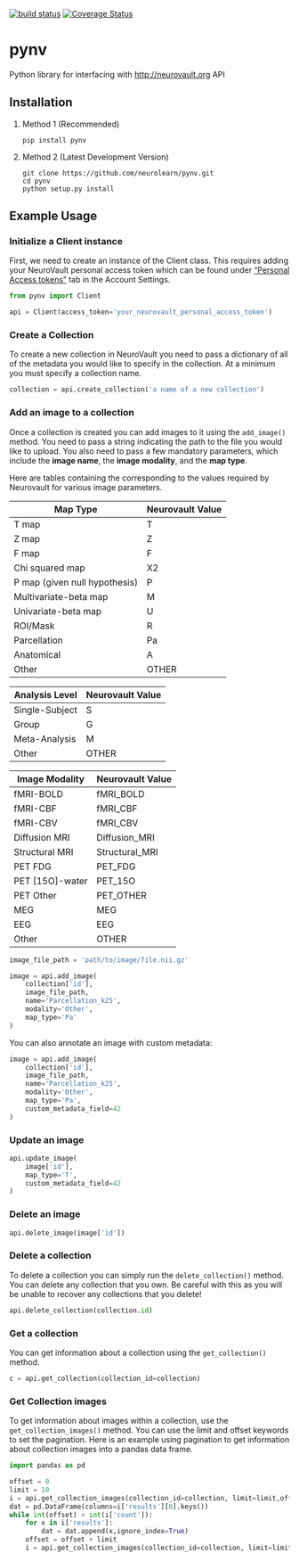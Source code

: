 [![build status](https://api.travis-ci.org/neurolearn/pyneurovault_upload.svg?branch=master)](https://travis-ci.org/neurolearn/pyneurovault_upload)
[![Coverage Status](https://coveralls.io/repos/github/neurolearn/pyneurovault_upload/badge.svg?branch=master&1)](https://coveralls.io/github/neurolearn/pyneurovault_upload?branch=master)

# pynv
Python library for interfacing with http://neurovault.org API


## Installation

1. Method 1 (Recommended)
    ```
    pip install pynv
    ```
 
2. Method 2 (Latest Development Version)
    ```
    git clone https://github.com/neurolearn/pynv.git
    cd pynv
    python setup.py install
    ```

## Example Usage

### Initialize a Client instance

First, we need to create an instance of the Client class. This requires adding your NeuroVault personal access token which can be found under [“Personal Access tokens”](http://neurovault.org/accounts/tokens/) tab in the Account Settings.

```python
from pynv import Client

api = Client(access_token='your_neurovault_personal_access_token')
```

### Create a Collection

To create a new collection in NeuroVault you need to pass a dictionary of all of the metadata you would like to specify in the collection. At a minimum you must specify a collection name.

```python
collection = api.create_collection('a name of a new collection')
```

### Add an image to a collection

Once a collection is created you can add images to it using the `add_image()` method. You need to pass a string indicating the path to the file you would like to upload. You also need to pass a few mandatory parameters, which include the **image name**, the **image modality**, and the **map type**.

Here are tables containing the corresponding to the values required by Neurovault for various image parameters.

| Map Type  | Neurovault Value |
| ------------- | ------------- |
| T map | T |
| Z map  | Z |
| F map | F |
| Chi squared map  | X2 |
| P map (given null hypothesis) | P |
| Multivariate-beta map  | M |
| Univariate-beta map  | U |
| ROI/Mask  | R |
| Parcellation | Pa |
| Anatomical | A |
| Other | OTHER |

| Analysis Level  | Neurovault Value |
| ------------- | ------------- |
| Single-Subject | S |
| Group  | G |
| Meta-Analysis | M |
| Other | OTHER |

| Image Modality  | Neurovault Value |
| ------------- | ------------- |
| fMRI-BOLD | fMRI_BOLD |
| fMRI-CBF  | fMRI_CBF |
| fMRI-CBV | fMRI_CBV |
| Diffusion MRI  | Diffusion_MRI |
| Structural MRI | Structural_MRI |
| PET FDG  | PET_FDG |
| PET [15O]-water  | PET_15O |
| PET Other | PET_OTHER |
| MEG | MEG |
| EEG | EEG |
| Other | OTHER |

```python
image_file_path = 'path/to/image/file.nii.gz'

image = api.add_image(
    collection['id'],
    image_file_path,
    name='Parcellation_k25',
    modality='Other',
    map_type='Pa'
)
```

You can also annotate an image with custom metadata:

```python
image = api.add_image(
    collection['id'],
    image_file_path,
    name='Parcellation_k25',
    modality='Other',
    map_type='Pa',
    custom_metadata_field=42
)
```

### Update an image

```python
api.update_image(
    image['id'], 
    map_type='T',
    custom_metadata_field=42
)
```

### Delete an image

```python
api.delete_image(image['id'])
```

### Delete a collection

To delete a collection you can simply run the `delete_collection()` method. You can delete any collection that you own.  Be careful with this as you will be unable to recover any collections that you delete!

```python
api.delete_collection(collection.id)
```

### Get a collection

You can get information about a collection using the `get_collection()` method.

```python
c = api.get_collection(collection_id=collection)
```

### Get Collection images

To get information about images within a collection, use the `get_collection_images()` method.  You can use the limit and offset keywords to set the pagination.  Here is an example using pagination to get information about collection images into a pandas data frame.

```python
import pandas as pd

offset = 0
limit = 10
i = api.get_collection_images(collection_id=collection, limit=limit,offset=offset)
dat = pd.DataFrame(columns=i['results'][0].keys())
while int(offset) < int(i['count']):
    for x in i['results']:
        dat = dat.append(x,ignore_index=True)
    offset = offset + limit
    i = api.get_collection_images(collection_id=collection, limit=limit, offset=offset)
```
